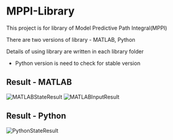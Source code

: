 # MPPI-Library

This project is for library of Model Predictive Path Integral(MPPI)

There are two versions of library - MATLAB, Python

Details of using library are written in each library folder

* Python version is need to check for stable version

## Result - MATLAB

![MATLABStateResult](https://github.com/CrazyMadcow/MPPI-Library/assets/40652714/02688e0f-d6f6-4f9e-949d-fe1b38944e5e)
![MATLABInputResult](https://github.com/CrazyMadcow/MPPI-Library/assets/40652714/dd91dc8e-3588-4efd-8392-de4e40f26e3b)


## Result - Python

![PythonStateResult](https://github.com/CrazyMadcow/MPPI-Library/assets/40652714/dc420482-4cfb-490f-bb02-8939d80ecbf9)
